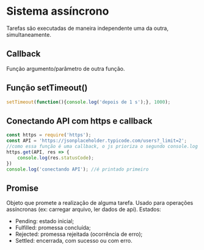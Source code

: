 # Sistema assíncrono
Tarefas são executadas de maneira independente uma da outra, simultaneamente.

## Callback
Função argumento/parâmetro de outra função. 

## Função setTimeout()
~~~javascript
setTimeout(function(){console.log('depois de 1 s');}, 1000);
~~~

## Conectando API com https e callback
~~~javascript
const https = require('https');
const API = 'https://jsonplaceholder.typicode.com/users?_limit=2';
//como essa função é uma callback, o js prioriza o segundo console.log
https.get(API, res => {
    console.log(res.statusCode);
})
console.log('conectando API'); //é printado primeiro
~~~

## Promise
Objeto que promete a realização de alguma tarefa. Usado para operações assíncronas (ex: carregar arquivo, ler dados de api).
Estados:
* Pending: estado inicial;
* Fulfilled: promessa concluída;
* Rejected: promessa rejeitada (ocorrência de erro);
* Settled: encerrada, com sucesso ou com erro.
